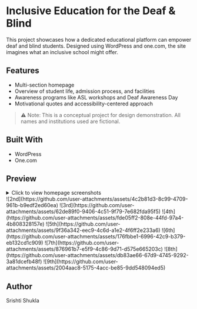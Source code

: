 # Inclusive Education for the Deaf & Blind

This project showcases how a dedicated educational platform can empower deaf and blind students. Designed using WordPress and one.com, the site imagines what an inclusive school might offer.

## Features
- Multi-section homepage 
- Overview of student life, admission process, and facilities
- Awareness programs like ASL workshops and Deaf Awareness Day
- Motivational quotes and accessibility-centered approach

> ⚠️ Note: This is a conceptual project for design demonstration. All names and institutions used are fictional.

## Built With
- WordPress
- One.com

## Preview
<details>
  <summary>Click to view homepage screenshots</summary>
  ![1st](https://github.com/user-attachments/assets/2945b688-732c-44b5-a751- 
c68a22d906b9)
</details> 
![2nd](https://github.com/user-attachments/assets/4c2b81d3-8c99-4709-961b-b9edf2ed60ea)
![3rd](https://github.com/user-attachments/assets/62de89f0-9406-4c51-9f79-7e682fda95f5)
![4th](https://github.com/user-attachments/assets/fde05ff2-808e-44fd-97a4-4b808328157e)
![5th](https://github.com/user-attachments/assets/9f36a342-eec9-4c6d-a1e2-4f6ff2e233a6)
![6th](https://github.com/user-attachments/assets/176fbbe1-6996-42c9-b379-eb132cd1c909)
![7th](https://github.com/user-attachments/assets/876961b7-e5f9-4c86-9d71-d575e665203c)
![8th](https://github.com/user-attachments/assets/db83ae66-67d9-4745-9292-3a81dcefb48f)
![9th](https://github.com/user-attachments/assets/2004aac8-5175-4acc-be85-9dd548094ed5)


## Author
Srishti Shukla
